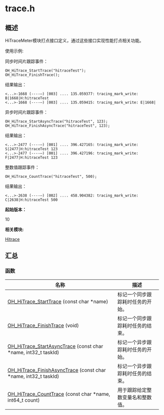# trace.h


## 概述

HiTraceMeter模块打点接口定义，通过这些接口实现性能打点相关功能。

使用示例:

同步时间片跟踪事件：

  
```
OH_HiTrace_StartTrace("hitraceTest");
OH_HiTrace_FinishTrace();
```

结果输出：

  
```
<...>-1668 (----—) [003] .... 135.059377: tracing_mark_write: B|1668|H:hitraceTest
<...>-1668 (----—) [003] .... 135.059415: tracing_mark_write: E|1668|
```

异步时间片跟踪事件：

  
```
OH_HiTrace_StartAsyncTrace("hitraceTest", 123);
OH_HiTrace_FinishAsyncTrace("hitraceTest", 123);
```

结果输出：

  
```
<...>-2477 (----—) [001] .... 396.427165: tracing_mark_write: S|2477|H:hitraceTest 123
<...>-2477 (----—) [001] .... 396.427196: tracing_mark_write: F|2477|H:hitraceTest 123
```

整数值跟踪事件：

  
```
OH_HiTrace_CountTrace("hitraceTest", 500);
```

结果输出：

  
```
<...>-2638 (----—) [002] .... 458.904382: tracing_mark_write: C|2638|H:hitraceTest 500
```

**起始版本：**

10

**相关模块:**

[Hitrace](_hitrace.md)


## 汇总


### 函数

| 名称 | 描述 | 
| -------- | -------- |
| [OH_HiTrace_StartTrace](_hitrace.md#oh_hitrace_starttrace) (const char \*name) | 标记一个同步跟踪耗时任务的开始。 | 
| [OH_HiTrace_FinishTrace](_hitrace.md#oh_hitrace_finishtrace) (void) | 标记一个同步跟踪耗时任务的结束。 | 
| [OH_HiTrace_StartAsyncTrace](_hitrace.md#oh_hitrace_startasynctrace) (const char \*name, int32_t taskId) | 标记一个异步跟踪耗时任务的开始。 | 
| [OH_HiTrace_FinishAsyncTrace](_hitrace.md#oh_hitrace_finishasynctrace) (const char \*name, int32_t taskId) | 标记一个异步跟踪耗时任务的结束。 | 
| [OH_HiTrace_CountTrace](_hitrace.md#oh_hitrace_counttrace) (const char \*name, int64_t count) | 用于跟踪给定整数变量名和整数值。 | 
